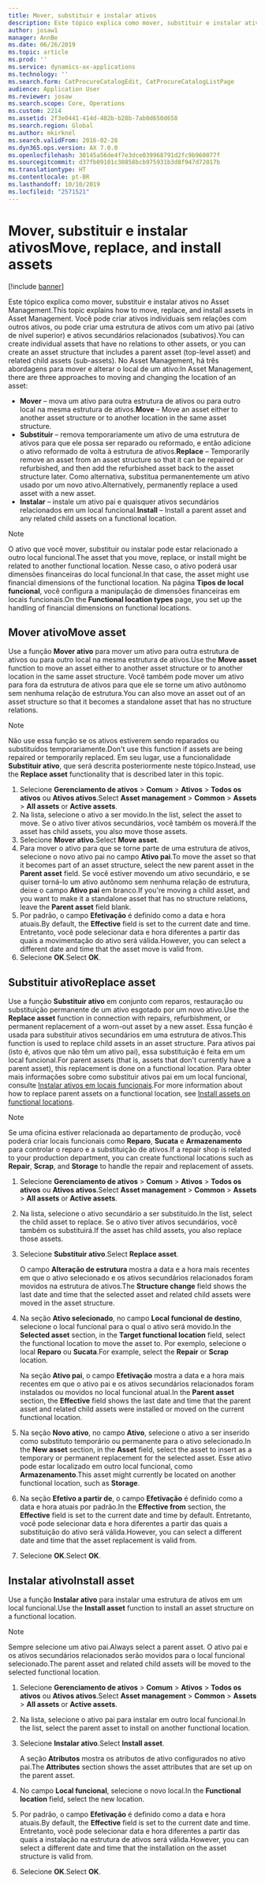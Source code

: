 ```yaml
---
title: Mover, substituir e instalar ativos
description: Este tópico explica como mover, substituir e instalar ativos no Asset Management.
author: josaw1
manager: AnnBe
ms.date: 06/26/2019
ms.topic: article
ms.prod: ''
ms.service: dynamics-ax-applications
ms.technology: ''
ms.search.form: CatProcureCatalogEdit, CatProcureCatalogListPage
audience: Application User
ms.reviewer: josaw
ms.search.scope: Core, Operations
ms.custom: 2214
ms.assetid: 2f3e0441-414d-402b-b28b-7ab0d650d658
ms.search.region: Global
ms.author: mkirknel
ms.search.validFrom: 2016-02-28
ms.dyn365.ops.version: AX 7.0.0
ms.openlocfilehash: 30145a56de4f7e3dce039968791d2fc9b960077f
ms.sourcegitcommit: d37fb09101c30858bcb975931b3d8f947d72017b
ms.translationtype: HT
ms.contentlocale: pt-BR
ms.lasthandoff: 10/10/2019
ms.locfileid: "2571521"
---
```

# <a name="move-replace-and-install-assets"></a><span data-ttu-id="4c7b8-103">Mover, substituir e instalar ativos</span><span class="sxs-lookup"><span data-stu-id="4c7b8-103">Move, replace, and install assets</span></span>

[!include [banner](../../includes/banner.md)]

 

<span data-ttu-id="4c7b8-104">Este tópico explica como mover, substituir e instalar ativos no Asset Management.</span><span class="sxs-lookup"><span data-stu-id="4c7b8-104">This topic explains how to move, replace, and install assets in Asset Management.</span></span> <span data-ttu-id="4c7b8-105">Você pode criar ativos individuais sem relações com outros ativos, ou pode criar uma estrutura de ativos com um ativo pai (ativo de nível superior) e ativos secundários relacionados (subativos).</span><span class="sxs-lookup"><span data-stu-id="4c7b8-105">You can create individual assets that have no relations to other assets, or you can create an asset structure that includes a parent asset (top-level asset) and related child assets (sub-assets).</span></span> <span data-ttu-id="4c7b8-106">No Asset Management, há três abordagens para mover e alterar o local de um ativo:</span><span class="sxs-lookup"><span data-stu-id="4c7b8-106">In Asset Management, there are three approaches to moving and changing the location of an asset:</span></span>

- <span data-ttu-id="4c7b8-107">**Mover** – mova um ativo para outra estrutura de ativos ou para outro local na mesma estrutura de ativos.</span><span class="sxs-lookup"><span data-stu-id="4c7b8-107">**Move** – Move an asset either to another asset structure or to another location in the same asset structure.</span></span>
- <span data-ttu-id="4c7b8-108">**Substituir** – remova temporariamente um ativo de uma estrutura de ativos para que ele possa ser reparado ou reformado, e então adicione o ativo reformado de volta à estrutura de ativos.</span><span class="sxs-lookup"><span data-stu-id="4c7b8-108">**Replace** – Temporarily remove an asset from an asset structure so that it can be repaired or refurbished, and then add the refurbished asset back to the asset structure later.</span></span> <span data-ttu-id="4c7b8-109">Como alternativa, substitua permanentemente um ativo usado por um novo ativo.</span><span class="sxs-lookup"><span data-stu-id="4c7b8-109">Alternatively, permanently replace a used asset with a new asset.</span></span>
- <span data-ttu-id="4c7b8-110">**Instalar** – instale um ativo pai e quaisquer ativos secundários relacionados em um local funcional.</span><span class="sxs-lookup"><span data-stu-id="4c7b8-110">**Install** – Install a parent asset and any related child assets on a functional location.</span></span>

> [!NOTE]
> <span data-ttu-id="4c7b8-111">O ativo que você mover, substituir ou instalar pode estar relacionado a outro local funcional.</span><span class="sxs-lookup"><span data-stu-id="4c7b8-111">The asset that you move, replace, or install might be related to another functional location.</span></span> <span data-ttu-id="4c7b8-112">Nesse caso, o ativo poderá usar dimensões financeiras do local funcional.</span><span class="sxs-lookup"><span data-stu-id="4c7b8-112">In that case, the asset might use financial dimensions of the functional location.</span></span> <span data-ttu-id="4c7b8-113">Na página **Tipos de local funcional**, você configura a manipulação de dimensões financeiras em locais funcionais.</span><span class="sxs-lookup"><span data-stu-id="4c7b8-113">On the **Functional location types** page, you set up the handling of financial dimensions on functional locations.</span></span>

## <a name="move-asset"></a><span data-ttu-id="4c7b8-114">Mover ativo</span><span class="sxs-lookup"><span data-stu-id="4c7b8-114">Move asset</span></span>

<span data-ttu-id="4c7b8-115">Use a função **Mover ativo** para mover um ativo para outra estrutura de ativos ou para outro local na mesma estrutura de ativos.</span><span class="sxs-lookup"><span data-stu-id="4c7b8-115">Use the **Move asset** function to move an asset either to another asset structure or to another location in the same asset structure.</span></span> <span data-ttu-id="4c7b8-116">Você também pode mover um ativo para fora da estrutura de ativos para que ele se torne um ativo autônomo sem nenhuma relação de estrutura.</span><span class="sxs-lookup"><span data-stu-id="4c7b8-116">You can also move an asset out of an asset structure so that it becomes a standalone asset that has no structure relations.</span></span>

> [!NOTE]
> <span data-ttu-id="4c7b8-117">Não use essa função se os ativos estiverem sendo reparados ou substituídos temporariamente.</span><span class="sxs-lookup"><span data-stu-id="4c7b8-117">Don't use this function if assets are being repaired or temporarily replaced.</span></span> <span data-ttu-id="4c7b8-118">Em seu lugar, use a funcionalidade **Substituir ativo**, que será descrita posteriormente neste tópico.</span><span class="sxs-lookup"><span data-stu-id="4c7b8-118">Instead, use the **Replace asset** functionality that is described later in this topic.</span></span>

1. <span data-ttu-id="4c7b8-119">Selecione **Gerenciamento de ativos** \> **Comum** \> **Ativos** \> **Todos os ativos** ou **Ativos ativos**.</span><span class="sxs-lookup"><span data-stu-id="4c7b8-119">Select **Asset management** \> **Common** \> **Assets** \> **All assets** or **Active assets**.</span></span>
2. <span data-ttu-id="4c7b8-120">Na lista, selecione o ativo a ser movido.</span><span class="sxs-lookup"><span data-stu-id="4c7b8-120">In the list, select the asset to move.</span></span> <span data-ttu-id="4c7b8-121">Se o ativo tiver ativos secundários, você também os moverá.</span><span class="sxs-lookup"><span data-stu-id="4c7b8-121">If the asset has child assets, you also move those assets.</span></span>
3. <span data-ttu-id="4c7b8-122">Selecione **Mover ativo**.</span><span class="sxs-lookup"><span data-stu-id="4c7b8-122">Select **Move asset**.</span></span>
4. <span data-ttu-id="4c7b8-123">Para mover o ativo para que se torne parte de uma estrutura de ativos, selecione o novo ativo pai no campo **Ativo pai**.</span><span class="sxs-lookup"><span data-stu-id="4c7b8-123">To move the asset so that it becomes part of an asset structure, select the new parent asset in the **Parent asset** field.</span></span> <span data-ttu-id="4c7b8-124">Se você estiver movendo um ativo secundário, e se quiser torná-lo um ativo autônomo sem nenhuma relação de estrutura, deixe o campo **Ativo pai** em branco.</span><span class="sxs-lookup"><span data-stu-id="4c7b8-124">If you're moving a child asset, and you want to make it a standalone asset that has no structure relations, leave the **Parent asset** field blank.</span></span>
5. <span data-ttu-id="4c7b8-125">Por padrão, o campo **Efetivação** é definido como a data e hora atuais.</span><span class="sxs-lookup"><span data-stu-id="4c7b8-125">By default, the **Effective** field is set to the current date and time.</span></span> <span data-ttu-id="4c7b8-126">Entretanto, você pode selecionar data e hora diferentes a partir das quais a movimentação do ativo será válida.</span><span class="sxs-lookup"><span data-stu-id="4c7b8-126">However, you can select a different date and time that the asset move is valid from.</span></span>
6. <span data-ttu-id="4c7b8-127">Selecione **OK**.</span><span class="sxs-lookup"><span data-stu-id="4c7b8-127">Select **OK**.</span></span>

## <a name="replace-asset"></a><span data-ttu-id="4c7b8-128">Substituir ativo</span><span class="sxs-lookup"><span data-stu-id="4c7b8-128">Replace asset</span></span>

<span data-ttu-id="4c7b8-129">Use a função **Substituir ativo** em conjunto com reparos, restauração ou substituição permanente de um ativo esgotado por um novo ativo.</span><span class="sxs-lookup"><span data-stu-id="4c7b8-129">Use the **Replace asset** function in connection with repairs, refurbishment, or permanent replacement of a worn-out asset by a new asset.</span></span> <span data-ttu-id="4c7b8-130">Essa função é usada para substituir ativos secundários em uma estrutura de ativos.</span><span class="sxs-lookup"><span data-stu-id="4c7b8-130">This function is used to replace child assets in an asset structure.</span></span> <span data-ttu-id="4c7b8-131">Para ativos pai (isto é, ativos que não têm um ativo pai), essa substituição é feita em um local funcional.</span><span class="sxs-lookup"><span data-stu-id="4c7b8-131">For parent assets (that is, assets that don't currently have a parent asset), this replacement is done on a functional location.</span></span> <span data-ttu-id="4c7b8-132">Para obter mais informações sobre como substituir ativos pai em um local funcional, consulte [Instalar ativos em locais funcionais](../functional-locations/install-objects-on-functional-locations.md).</span><span class="sxs-lookup"><span data-stu-id="4c7b8-132">For more information about how to replace parent assets on a functional location, see [Install assets on functional locations](../functional-locations/install-objects-on-functional-locations.md).</span></span>

> [!NOTE]
> <span data-ttu-id="4c7b8-133">Se uma oficina estiver relacionada ao departamento de produção, você poderá criar locais funcionais como **Reparo**, **Sucata** e **Armazenamento** para controlar o reparo e a substituição de ativos.</span><span class="sxs-lookup"><span data-stu-id="4c7b8-133">If a repair shop is related to your production department, you can create functional locations such as **Repair**, **Scrap**, and **Storage** to handle the repair and replacement of assets.</span></span>

1. <span data-ttu-id="4c7b8-134">Selecione **Gerenciamento de ativos** \> **Comum** \> **Ativos** \> **Todos os ativos** ou **Ativos ativos**.</span><span class="sxs-lookup"><span data-stu-id="4c7b8-134">Select **Asset management** \> **Common** \> **Assets** \> **All assets** or **Active assets**.</span></span>
2. <span data-ttu-id="4c7b8-135">Na lista, selecione o ativo secundário a ser substituído.</span><span class="sxs-lookup"><span data-stu-id="4c7b8-135">In the list, select the child asset to replace.</span></span> <span data-ttu-id="4c7b8-136">Se o ativo tiver ativos secundários, você também os substituirá.</span><span class="sxs-lookup"><span data-stu-id="4c7b8-136">If the asset has child assets, you also replace those assets.</span></span>
3. <span data-ttu-id="4c7b8-137">Selecione **Substituir ativo**.</span><span class="sxs-lookup"><span data-stu-id="4c7b8-137">Select **Replace asset**.</span></span>

    <span data-ttu-id="4c7b8-138">O campo **Alteração de estrutura** mostra a data e a hora mais recentes em que o ativo selecionado e os ativos secundários relacionados foram movidos na estrutura de ativos.</span><span class="sxs-lookup"><span data-stu-id="4c7b8-138">The **Structure change** field shows the last date and time that the selected asset and related child assets were moved in the asset structure.</span></span>

4. <span data-ttu-id="4c7b8-139">Na seção **Ativo selecionado**, no campo **Local funcional de destino**, selecione o local funcional para o qual o ativo será movido.</span><span class="sxs-lookup"><span data-stu-id="4c7b8-139">In the **Selected asset** section, in the **Target functional location** field, select the functional location to move the asset to.</span></span> <span data-ttu-id="4c7b8-140">Por exemplo, selecione o local **Reparo** ou **Sucata**.</span><span class="sxs-lookup"><span data-stu-id="4c7b8-140">For example, select the **Repair** or **Scrap** location.</span></span>

    <span data-ttu-id="4c7b8-141">Na seção **Ativo pai**, o campo **Efetivação** mostra a data e a hora mais recentes em que o ativo pai e os ativos secundários relacionados foram instalados ou movidos no local funcional atual.</span><span class="sxs-lookup"><span data-stu-id="4c7b8-141">In the **Parent asset** section, the **Effective** field shows the last date and time that the parent asset and related child assets were installed or moved on the current functional location.</span></span>

5. <span data-ttu-id="4c7b8-142">Na seção **Novo ativo**, no campo **Ativo**, selecione o ativo a ser inserido como substituto temporário ou permanente para o ativo selecionado.</span><span class="sxs-lookup"><span data-stu-id="4c7b8-142">In the **New asset** section, in the **Asset** field, select the asset to insert as a temporary or permanent replacement for the selected asset.</span></span> <span data-ttu-id="4c7b8-143">Esse ativo pode estar localizado em outro local funcional, como **Armazenamento**.</span><span class="sxs-lookup"><span data-stu-id="4c7b8-143">This asset might currently be located on another functional location, such as **Storage**.</span></span>
7. <span data-ttu-id="4c7b8-144">Na seção **Efetivo a partir de**, o campo **Efetivação** é definido como a data e hora atuais por padrão.</span><span class="sxs-lookup"><span data-stu-id="4c7b8-144">In the **Effective from** section, the **Effective** field is set to the current date and time by default.</span></span> <span data-ttu-id="4c7b8-145">Entretanto, você pode selecionar data e hora diferentes a partir das quais a substituição do ativo será válida.</span><span class="sxs-lookup"><span data-stu-id="4c7b8-145">However, you can select a different date and time that the asset replacement is valid from.</span></span>
8. <span data-ttu-id="4c7b8-146">Selecione **OK**.</span><span class="sxs-lookup"><span data-stu-id="4c7b8-146">Select **OK**.</span></span>

## <a name="install-asset"></a><span data-ttu-id="4c7b8-147">Instalar ativo</span><span class="sxs-lookup"><span data-stu-id="4c7b8-147">Install asset</span></span>

<span data-ttu-id="4c7b8-148">Use a função **Instalar ativo** para instalar uma estrutura de ativos em um local funcional.</span><span class="sxs-lookup"><span data-stu-id="4c7b8-148">Use the **Install asset** function to install an asset structure on a functional location.</span></span>

> [!NOTE]
> <span data-ttu-id="4c7b8-149">Sempre selecione um ativo pai.</span><span class="sxs-lookup"><span data-stu-id="4c7b8-149">Always select a parent asset.</span></span> <span data-ttu-id="4c7b8-150">O ativo pai e os ativos secundários relacionados serão movidos para o local funcional selecionado.</span><span class="sxs-lookup"><span data-stu-id="4c7b8-150">The parent asset and related child assets will be moved to the selected functional location.</span></span>

1. <span data-ttu-id="4c7b8-151">Selecione **Gerenciamento de ativos** \> **Comum** \> **Ativos** \> **Todos os ativos** ou **Ativos ativos**.</span><span class="sxs-lookup"><span data-stu-id="4c7b8-151">Select **Asset management** \> **Common** \> **Assets** \> **All assets** or **Active assets**.</span></span>
2. <span data-ttu-id="4c7b8-152">Na lista, selecione o ativo pai para instalar em outro local funcional.</span><span class="sxs-lookup"><span data-stu-id="4c7b8-152">In the list, select the parent asset to install on another functional location.</span></span>
3. <span data-ttu-id="4c7b8-153">Selecione **Instalar ativo**.</span><span class="sxs-lookup"><span data-stu-id="4c7b8-153">Select **Install asset**.</span></span>

    <span data-ttu-id="4c7b8-154">A seção **Atributos** mostra os atributos de ativo configurados no ativo pai.</span><span class="sxs-lookup"><span data-stu-id="4c7b8-154">The **Attributes** section shows the asset attributes that are set up on the parent asset.</span></span>

4. <span data-ttu-id="4c7b8-155">No campo **Local funcional**, selecione o novo local.</span><span class="sxs-lookup"><span data-stu-id="4c7b8-155">In the **Functional location** field, select the new location.</span></span>
5. <span data-ttu-id="4c7b8-156">Por padrão, o campo **Efetivação** é definido como a data e hora atuais.</span><span class="sxs-lookup"><span data-stu-id="4c7b8-156">By default, the **Effective** field is set to the current date and time.</span></span> <span data-ttu-id="4c7b8-157">Entretanto, você pode selecionar data e hora diferentes a partir das quais a instalação na estrutura de ativos será válida.</span><span class="sxs-lookup"><span data-stu-id="4c7b8-157">However, you can select a different date and time that the installation on the asset structure is valid from.</span></span>
6. <span data-ttu-id="4c7b8-158">Selecione **OK**.</span><span class="sxs-lookup"><span data-stu-id="4c7b8-158">Select **OK**.</span></span>
